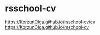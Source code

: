 # rsschool-cv

https://KorzunOlga.github.io/rsschool-cv/cv
https://KorzunOlga.github.io/rsschool-cv
